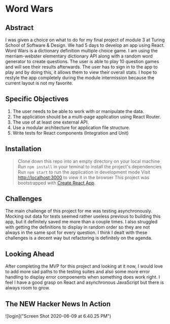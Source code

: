 # Word Wars

## Abstract

I was given a choice on what to do for my final project of module 3 at Turing School of Software & Design.
We had 5 days to develop an app using React. Word Wars is a dictionary definition multiple choice game. I am using the merriam-webster elementary dictionary API along with a random word generator to create questions. The user is able to play 10 question games and will see their results afterwards. The user has to sign in to the app to play and by doing this, it allows them to view their overall stats. I hope to restyle the app completely during the module intermission because the current layout is not my favorite.


## Specific Objectives

1. The user needs to be able to work with or manipulate the data.
2. The application should be a multi-page application using React Router.
3. The use of at least one external API.
4. Use a modular architecture for application file structure.
5. Write tests for React components (Integration and Unit)

## Installation

> Clone down this repo into an empty directory on your local machine
> Run `npm install` in your teminal to install the project's dependencies
> Run `npm start` to run the application in development mode
> Visit [http://localhost:3000](http://localhost:3000) to view it in the browser
> This project was bootstrapped with [Create React App](https://github.com/facebook/create-react-app).

## Challenges

The main challenge of this project for me was testing asynchronously. Mocking out data for tests seemed rather useless previous to building this app, but it definitely saved me more than a couple times. I also struggled with getting the definitions to display in random order so they are not always in the same spot for every question. I think I dealt with these challenges is a decent way but refactoring is definitely on the agenda.

## Looking Ahead

After completing the MVP for this project and looking at it now, I would love to add more sad paths to the testing suites and also some more error handling to display error compoenents when something does work right. I feel I have a good grasp on React and asynchronous JavaScript but there is always room to grow.

## The NEW Hacker News In Action
![login]("Screen Shot 2020-06-09 at 6.40.25 PM")

